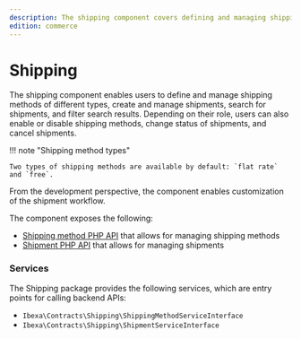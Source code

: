 ```yaml
---
description: The shipping component covers defining and managing shipping methods, together with managing shipments and their lifecycle.
edition: commerce
---
```


# Shipping

The shipping component enables users to define and manage shipping methods of different types, create and manage shipments, search for shipments, and filter search results.
Depending on their role, users can also enable or disable shipping methods, change status of shipments, and cancel shipments.

!!! note "Shipping method types"

    Two types of shipping methods are available by default: `flat rate` and `free`.

From the development perspective, the component enables customization of the shipment workflow.

The component exposes the following:

- [Shipping method PHP API](shipping_method_api.md) that allows for managing shipping methods
- [Shipment PHP API](shipment_api.md) that allows for managing shipments

### Services

The Shipping package provides the following services, which are entry points for calling backend APIs:

- `Ibexa\Contracts\Shipping\ShippingMethodServiceInterface`
- `Ibexa\Contracts\Shipping\ShipmentServiceInterface`
